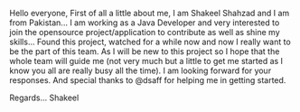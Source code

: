 Hello everyone,
              First of all a little about me, I am Shakeel Shahzad and I am from Pakistan... I am working as a Java Developer and very interested to join the opensource project/application to contribute as well as shine my skills... Found this project, watched for a while now and now I really want to be the part of this team. As I will be new to this project so I hope that the whole team will guide me (not very much but a little to get me started as I know you all are really busy all the time). I am looking forward for your responses. And special thanks to @dsaff for helping me in getting started.


Regards...
Shakeel